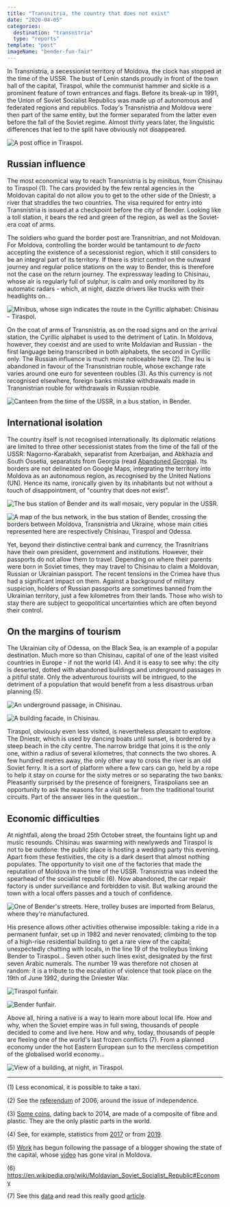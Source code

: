 ```yaml
---
title: "Transnitria, the country that does not exist"
date: "2020-04-05"
categories:
  destination: "transnitria"
  type: "reports"
template: "post"
imageName: "bender-fun-fair"
---
```


In Transnistria, a secessionist territory of Moldova, the clock has stopped at 
the time of the USSR. The bust of Lenin stands proudly in front of the town 
hall of the capital, Tiraspol, while the communist hammer and sickle is a 
prominent feature of town entrances and flags. Before its break-up in 1991, the 
Union of Soviet Socialist Republics was made up of autonomous and federated 
regions and republics. Today's Transnistria and Moldova were then part of the 
same entity, but the former separated from the latter even before the fall of 
the Soviet regime. Almost thirty years later, the linguistic differences that 
led to the split have obviously not disappeared.

![A post office in Tiraspol.](../../../images/transnitria/tiraspol-post-office.jpg "A post office")

## Russian influence

The most economical way to reach Transnistria is by minibus, from Chisinau to 
Tiraspol (1). The cars provided by the few rental agencies in the Moldovan 
capital do not allow you to get to the other side of the Dniestr, a river that 
straddles the two countries. The visa required for entry into Transnistria is 
issued at a checkpoint before the city of Bender. Looking like a toll station,
it bears the red and green of the region, as well as the Soviet-era coat of 
arms.

The soldiers who guard the border post are Transnitrian, and not Moldovan. For
Moldova, controlling the border would be tantamount to _de facto_ accepting the 
existence of a secessionist region, which it still considers to be an integral 
part of its territory. If there is strict control on the outward journey and 
regular police stations on the way to Bender, this is therefore not the case 
on the return journey. The expressway leading to Chisinau, whose air is 
regularly full of sulphur, is calm and only monitored by its automatic 
radars - which, at night, dazzle drivers like trucks with their headlights 
on...

![Minibus, whose sign indicates the route in the Cyrillic alphabet: Chisinau - Tiraspol.](../../../images/transnitria/chisinau-tiraspol-bus.jpg "Minibus to Tiraspol")

On the coat of arms of Transnistria, as on the road signs and on the arrival 
station, the Cyrillic alphabet is used to the detriment of Latin. In Moldova, 
however, they coexist and are used to write Moldavian and Russian - the first 
language being transcribed in both alphabets, the second in Cyrillic only. The 
Russian influence is much more noticeable here (2). The leu is abandoned in 
favour of the Transnistrian rouble, whose exchange rate varies around one euro 
for seventeen roubles (3). As this currency is not recognised elsewhere, 
foreign banks mistake withdrawals made in Transnistrian rouble for withdrawals 
in Russian rouble.

![Canteen from the time of the USSR, in a bus station, in Bender.](../../../images/transnitria/bender-ussr-cantine.jpg "A soviet canteen")

## International isolation

The country itself is not recognised internationally. Its diplomatic relations 
are limited to three other secessionist states from the time of the fall of the 
USSR: Nagorno-Karabakh, separatist from Azerbaijan, and Abkhazia and South 
Ossetia, separatists from Georgia (read [Abandoned Georgia](/en/abandoned-georgia)). 
Its borders are not delineated on Google Maps, integrating the territory into 
Moldova as an autonomous region, as recognised by the United Nations (UN). 
Hence its name, ironically given by its inhabitants but not without a touch of 
disappointment, of "country that does not exist".

![The bus station of Bender and its wall mosaic, very popular in the USSR.](../../../images/transnitria/bender-bus-station.jpg "A wall mosaic")

![A map of the bus network, in the bus station of Bender, crossing the borders between Moldova, Transnistria and Ukraine, whose main cities represented here are respectively Chisinau, Tiraspol and Odessa.](../../../images/transnitria/bender-bus-map.jpg "A map of the bus network")

Yet, beyond their distinctive central bank and currency, the Trasnitrians have 
their own president, government and institutions. However, their passports do 
not allow them to travel. Depending on where their parents were born in Soviet 
times, they may travel to Chisinau to claim a Moldovan, Russian or Ukrainian 
passport. The recent tensions in the Crimea have thus had a significant impact 
on them. Against a background of military suspicion, holders of Russian 
passports are sometimes banned from the Ukrainian territory, just a few 
kilometres from their lands. Those who wish to stay there are subject to 
geopolitical uncertainties which are often beyond their control.

## On the margins of tourism

The Ukrainian city of Odessa, on the Black Sea, is an example of a popular 
destination. Much more so than Chisinau, capital of one of the least visited 
countries in Europe - if not the world (4). And it is easy to see why: the 
city is deserted, dotted with abandoned buildings and underground passages in 
a pitiful state. Only the adventurous tourists will be intrigued, to the 
detriment of a population that would benefit from a less disastrous urban 
planning (5).

![An underground passage, in Chisinau.](../../../images/transnitria/chisinau-underground.jpg "An underground passage")

![A building facade, in Chisinau.](../../../images/transnitria/chisinau-buildling.jpg "A building facade")

Tiraspol, obviously even less visited, is nevertheless pleasant to explore. The 
Dniestr, which is used by dancing boats until sunset, is bordered by a steep 
beach in the city centre. The narrow bridge that joins it is the only one, 
within a radius of several kilometres, that connects the two shores. A few 
hundred metres away, the only other way to cross the river is an old Soviet 
ferry. It is a sort of platform where a few cars can go, held by a rope to help 
it stay on course for the sixty metres or so separating the two banks. 
Pleasantly surprised by the presence of foreigners, Tiraspolians see an
opportunity to ask the reasons for a visit so far from the traditional 
tourist circuits. Part of the answer lies in the question...

## Economic difficulties

At nightfall, along the broad 25th October street, the fountains light up and 
music resounds. Chisinau was swarming with newlyweds and Tiraspol is not to be 
outdone: the public place is hosting a wedding party this evening. Apart from 
these festivities, the city is a dark desert that almost nothing populates. 
The opportunity to visit one of the factories that made the reputation of 
Moldova in the time of the USSR. Transnistria was indeed the spearhead of the 
socialist republic (6). Now abandoned, the car repair factory is under 
surveillance and forbidden to visit. But walking around the town with a local 
offers passes and a touch of confidence.

![One of Bender's streets. Here, trolley buses are imported from Belarus, where they're manufactured.](../../../images/transnitria/bender-street.jpg "One of Bender's street")

His presence allows other activities otherwise impossible: taking a ride in a 
permanent funfair, set up in 1982 and never renovated; climbing to the top of 
a high-rise residential building to get a rare view of the capital; 
unexpectedly chatting with locals, in the line 19 of the trolleybus linking 
Bender to Tiraspol...  Seven other such lines exist, designated by the first 
seven Arabic numerals. The number 19 was therefore not chosen at random: it is 
a tribute to the escalation of violence that took place on the 19th of June 
1992, during the Dniester War.

![Tiraspol funfair.](../../../images/transnitria/tiraspol-fun-fair.jpg "Funfair")

![Bender funfair.](../../../images/transnitria/bender-fun-fair.jpg "Funfair")

Above all, hiring a native is a way to learn more about local life. How and 
why, when the Soviet empire was in full swing, thousands of people decided to 
come and live here. How and why, today, thousands of people are fleeing one of 
the world's last frozen conflicts (7). From a planned economy under the hot 
Eastern European sun to the merciless competition of the globalised world 
economy...

![View of a building, at night, in Tiraspol.](../../../images/transnitria/tiraspol-building-night.jpg "A building, at night")

-----

(1) Less economical, it is possible to take a taxi.

(2) See the [referendum](https://en.wikipedia.org/wiki/2006_Transnistrian_independence_referendum) 
of 2006, around the issue of independence.

(3) [Some coins](https://en.wikipedia.org/wiki/Transnistrian_ruble#Coins),
dating back to 2014, are made of a composite of fibre and plastic. They are the 
only plastic parts in the world.

(4) See, for example, statistics from [2017](https://www.travelawaits.com/2458248/the-8-least-visited-european-countries/)
or from [2019](https://statistica.gov.md/newsview.php?l=en&idc=168&id=6593).

(5) [Work](https://www.kp.md/daily/26981/4041186/) has begun following the
passage of a blogger showing the state of the capital,  whose
[video](https://www.youtube.com/watch?v=wnDxHTaeNX0) has gone viral in Moldova.

(6) https://en.wikipedia.org/wiki/Moldavian_Soviet_Socialist_Republic#Economy

(7) See this [data](https://www.citypopulation.de/en/moldova/transnistria/admin/)
and read this really good [article](https://www.equaltimes.org/transnistria-the-price-of?lang=en).
